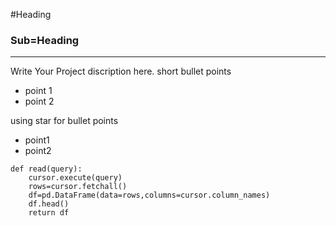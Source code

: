 #Heading
### Sub=Heading


---
Write Your Project discription here.
short bullet points
- point 1
- point 2

using star for bullet points
* point1
* point2

```
def read(query):
    cursor.execute(query)
    rows=cursor.fetchall()
    df=pd.DataFrame(data=rows,columns=cursor.column_names)
    df.head()
    return df
```
